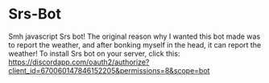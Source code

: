 # Srs-Bot
Smh javascript
Srs bot! The original reason why I wanted this bot made was to report the weather, and after bonking myself in the head, it can report the weather!
To install Srs bot on your server, click this: https://discordapp.com/oauth2/authorize?client_id=670060147846152205&permissions=8&scope=bot
